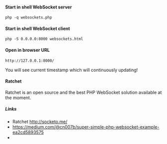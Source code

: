 #### Start in shell WebSocket server 
`php -q websockets.php`

#### Start in shell WebSocket client 
`php -S 0.0.0.0:8000 websockets.html`

#### Open in browser URL 
`http://127.0.0.1:8000/`
 
You will see current timestamp which will continuously updating!

#### Ratchet
Ratchet is an open source and the best PHP WebSocket solution available at the moment.

##### Links
* Ratchet http://socketo.me/
* https://medium.com/@cn007b/super-simple-php-websocket-example-ea2cd5893575
*  
